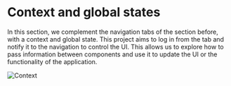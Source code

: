 # Context and global states

In this section, we complement the navigation tabs of the section before, with a context and global state. This project aims to log in from the tab and notify it to the navigation to control the UI. This allows us to explore how to pass information between components and use it to update the UI or the functionality of the application.

![Context](https://github.com/igalarzaBTS/ReactNativeCourse/assets/94064400/b18078b1-3fe9-4f3f-a85d-497cb6031702)

